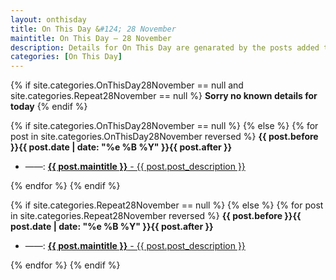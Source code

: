 ```yaml
---
layout: onthisday
title: On This Day &#124; 28 November
maintitle: On This Day — 28 November
description: Details for On This Day are genarated by the posts added to the website so the content is subject to changes/updates over time.
categories: [On This Day]
---
```


{% if site.categories.OnThisDay28November == null and site.categories.Repeat28November == null %}
<strong>Sorry no known details for today</strong>
{% endif %}

{% if site.categories.OnThisDay28November == null %}
{% else %}
{% for post in site.categories.OnThisDay28November reversed %}
<strong>{{ post.before }}{{ post.date | date: "%e %B %Y" }}{{ post.after }}</strong>
<ul>
<li> ——: <a href="{{ post.url }}"><strong>{{ post.maintitle }}</strong> - {{ post.post_description }}</a></li>
</ul>
{% endfor %}
{% endif %}

{% if site.categories.Repeat28November == null %}
{% else %}
{% for post in site.categories.Repeat28November reversed %}
<strong>{{ post.before }}{{ post.date | date: "%e %B %Y" }}{{ post.after }}</strong>
<ul>
<li> ——: <a href="{{ post.url }}"><strong>{{ post.maintitle }}</strong> - {{ post.post_description }}</a></li>
</ul>
{% endfor %}
{% endif %}
